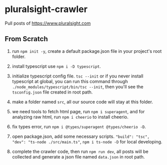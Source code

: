 # pluralsight-crawler
Pull posts of https://www.pluralsight.com

## From Scratch
1. run `npm init -y`, create a default package.json file in your project's root folder.

2. install typescript use `npm i -D typescript`.

3. initialize typescript config file. `tsc --init` or if you never install typescript at global, you can run this command through `./node_modules/typescript/bin/tsc --init`, then you'll see the `tsconfig.json` file created in root path.

4. make a folder named `src`, all our source code will stay at this folder.

5. we need tools to fetch html page, run `npm i superagent`, and for analyzing raw html, run `npm i cheerio` to install cheerio.

6. fix types error, run `npm i @types/superagent @types/cheerio -D`.

7. open package.json, add some necessary scripts. `"build": "tsc", "dev": "ts-node ./src/main.ts"`, `npm i ts-node -D` for local developing.

8. complete the crawler code, then run `npm run dev`, all posts will be collected and generate a json file named `data.json` in root path.